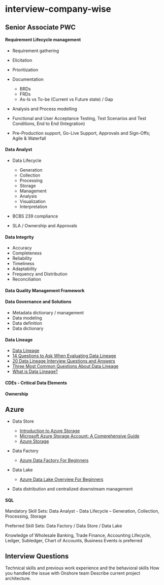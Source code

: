 # interview-company-wise

## Senior Associate PWC

#### Requirement Lifecycle management
  * Requirement gathering
  * Elicitation
  * Prioritization
  * Documentation
    * BRDs
    * FRDs
    * As-Is vs To-be (Current vs Future state) / Gap

* Analysis and Process modelling
* Functional and User Acceptance Testing, Test Scenarios and Test Conditions, End to End (Integration)
* Pre-Production support, Go-Live Support, Approvals and Sign-Offs; Agile & Waterfall

#### Data Analyst
  * Data Lifecycle
    * Generation
    * Collection
    * Processing
    * Storage
    * Management
    * Analysis
    * Visualization
    * Interpretation

* BCBS 239 compliance
* SLA / Ownership and Approvals

#### Data Integrity 
  * Accuracy
  * Completeness
  * Reliability
  * Timeliness
  * Adaptability
  * Frequency and Distribution
  * Reconciliation

#### Data Quality Management Framework

#### Data Governance and Solutions
  * Metadata dictionary / management
  * Data modeling
  * Data definition
  * Data dictionary

#### Data Lineage 

* [Data Lineage](https://www.imperva.com/learn/data-security/data-lineage/#:~:text=Data%20lineage%20is%20the%20process,Data%20lineage%20process)
* [14 Questions to Ask When Evaluating Data Lineage](https://towardsdatascience.com/14-questions-to-ask-when-evaluating-data-lineage-d7af718b150a)
* [20 Data Lineage Interview Questions and Answers ](https://climbtheladder.com/data-lineage-interview-questions/)
* [Three Most Common Questions About Data Lineage](https://dataqg.com/qgblogs/answers-to-the-three-most-common-questions-about-data-lineage/)
* [What is Data Lineage?](https://www.geeksforgeeks.org/what-is-data-lineage/)

  
#### CDEs - Critical Data Elements
   
#### Ownership

## Azure

* Data Store
  * [Introduction to Azure Storage](https://learn.microsoft.com/en-us/azure/storage/common/storage-introduction)
  * [Microsoft Azure Storage Account: A Comprehensive Guide](https://k21academy.com/microsoft-azure/admin/azure-storage-account/)
  * [Azure Storage](https://k21academy.com/microsoft-azure/admin/day6-live-session-review/)

* Data Factory
  * [Azure Data Factory For Beginners](https://k21academy.com/microsoft-azure/data-engineer/azure-data-factory/)
    
* Data Lake
  * [Azure Data Lake Overview For Beginners ](https://k21academy.com/microsoft-azure/data-engineer/azure-data-lake/)

* Data distribution and centralized downstream management

#### SQL 
Mandatory Skill Sets: Data Analyst - Data Lifecycle – Generation, Collection, Processing, Storage

Preferred Skill Sets: Data Factory / Data Store / Data Lake



Knowledge of Wholesale Banking, Trade Finance, Accounting Lifecycle, Ledger,
Subledger, Chart of Accounts, Business Events is preferred


## Interview Questions

Technical skills and previous work experience and the behavioral skills
How you handled the issue with Onshore team 
Describe current project architecture.
